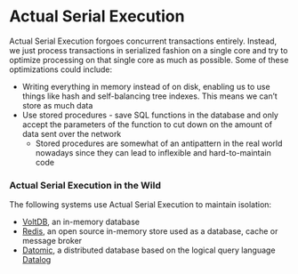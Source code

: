 # Actual Serial Execution

Actual Serial Execution forgoes concurrent transactions entirely. Instead, we just process transactions in serialized fashion on a single core and try to optimize processing on that single core as much as possible. Some of these optimizations could include:

- Writing everything in memory instead of on disk, enabling us to use things like hash and self-balancing tree indexes. This means we can’t store as much data
- Use stored procedures - save SQL functions in the database and only accept the parameters of the function to cut down on the amount of data sent over the network
  - Stored procedures are somewhat of an antipattern in the real world nowadays since they can lead to inflexible and hard-to-maintain code

### Actual Serial Execution in the Wild

The following systems use Actual Serial Execution to maintain isolation:

- [VoltDB](https://www.youtube.com/watch?v=hD5M4a1UVz8), an in-memory database
- [Redis](https://redis.io/docs/interact/transactions/), an open source in-memory store used as a database, cache or message broker
- [Datomic](https://www.infoq.com/articles/Architecture-Datomic/), a distributed database based on the logical query language [Datalog](https://en.wikipedia.org/wiki/Datalog)
